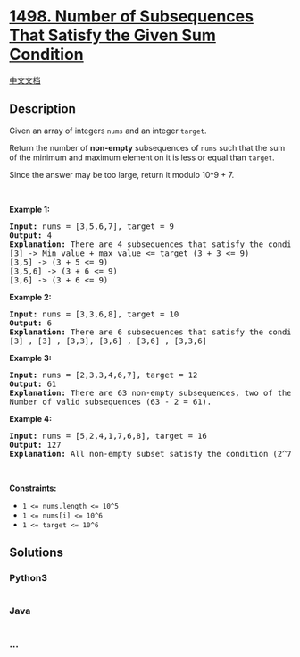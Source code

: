 # [1498. Number of Subsequences That Satisfy the Given Sum Condition](https://leetcode.com/problems/number-of-subsequences-that-satisfy-the-given-sum-condition)

[中文文档](/solution/1400-1499/1498.Number%20of%20Subsequences%20That%20Satisfy%20the%20Given%20Sum%20Condition/README.md)

## Description

<p>Given an array of integers <code>nums</code> and an integer <code>target</code>.</p>

<p>Return the number of <strong>non-empty</strong> subsequences of <code>nums</code> such that the sum of the minimum and maximum element on it is less or equal than <code>target</code>.</p>

<p>Since the answer&nbsp;may be too large,&nbsp;return it modulo&nbsp;10^9 + 7.</p>

<p>&nbsp;</p>
<p><strong>Example 1:</strong></p>

<pre>
<strong>Input:</strong> nums = [3,5,6,7], target = 9
<strong>Output:</strong> 4
<strong>Explanation: </strong>There are 4 subsequences that satisfy the condition.
[3] -&gt; Min value + max value &lt;= target (3 + 3 &lt;= 9)
[3,5] -&gt; (3 + 5 &lt;= 9)
[3,5,6] -&gt; (3 + 6 &lt;= 9)
[3,6] -&gt; (3 + 6 &lt;= 9)
</pre>

<p><strong>Example 2:</strong></p>

<pre>
<strong>Input:</strong> nums = [3,3,6,8], target = 10
<strong>Output:</strong> 6
<strong>Explanation: </strong>There are 6 subsequences that satisfy the condition. (nums can have repeated numbers).
[3] , [3] , [3,3], [3,6] , [3,6] , [3,3,6]</pre>

<p><strong>Example 3:</strong></p>

<pre>
<strong>Input:</strong> nums = [2,3,3,4,6,7], target = 12
<strong>Output:</strong> 61
<strong>Explanation: </strong>There are 63 non-empty subsequences, two of them don&#39;t satisfy the condition ([6,7], [7]).
Number of valid subsequences (63 - 2 = 61).
</pre>

<p><strong>Example 4:</strong></p>

<pre>
<strong>Input:</strong> nums = [5,2,4,1,7,6,8], target = 16
<strong>Output:</strong> 127
<strong>Explanation: </strong>All non-empty subset satisfy the condition (2^7 - 1) = 127</pre>

<p>&nbsp;</p>
<p><strong>Constraints:</strong></p>

<ul>
	<li><code>1 &lt;= nums.length &lt;= 10^5</code></li>
	<li><code>1 &lt;= nums[i] &lt;= 10^6</code></li>
	<li><code>1 &lt;= target &lt;= 10^6</code></li>
</ul>

## Solutions

<!-- tabs:start -->

### **Python3**

```python

```

### **Java**

```java

```

### **...**

```

```

<!-- tabs:end -->
